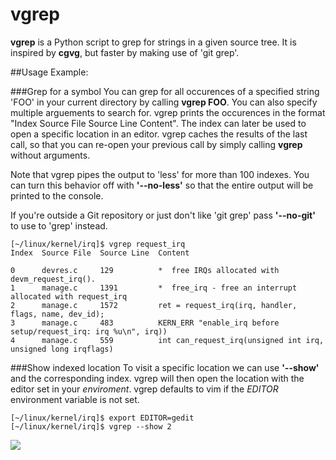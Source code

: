 # vgrep

**vgrep** is a Python script to grep for strings in a given source tree.  It is
inspired by **cgvg**, but faster by making use of 'git grep'.

##Usage Example:

###Grep for a symbol
You can grep for all occurences of a specified string 'FOO' in your current
directory by calling **vgrep FOO**.  You can also specify multiple arguements
to search for.  vgrep prints the occurences in the format "Index  Source File
Source Line  Content".  The index can later be used to open a specific location
in an editor.  vgrep caches the results of the last call, so that you can
re-open your previous call by simply calling **vgrep** without arguments.

Note that vgrep pipes the output to 'less' for more than 100 indexes.  You can
turn this behavior off with **'--no-less'** so that the entire output will be
printed to the console.

If you're outside a Git repository or just don't like 'git grep' pass
**'--no-git'** to use to 'grep' instead.

```
[~/linux/kernel/irq]$ vgrep request_irq
Index  Source File  Source Line  Content

0      devres.c     129          *  free IRQs allocated with devm_request_irq().
1      manage.c     1391         *  free_irq - free an interrupt allocated with request_irq
2      manage.c     1572         ret = request_irq(irq, handler, flags, name, dev_id);
3      manage.c     483          KERN_ERR "enable_irq before setup/request_irq: irq %u\n", irq))
4      manage.c     559          int can_request_irq(unsigned int irq, unsigned long irqflags)
```

###Show indexed location
To visit a specific location we can use **'--show'** and the corresponding
index.  vgrep will then open the location with the editor set in your
*enviroment*.  vgrep defaults to vim if the *EDITOR* environment variable is not
set.

```
[~/linux/kernel/irq]$ export EDITOR=gedit
[~/linux/kernel/irq]$ vgrep --show 2
```

![](https://github.com/vrothberg/vgrep/blob/master/screenshots/show_example.png)

